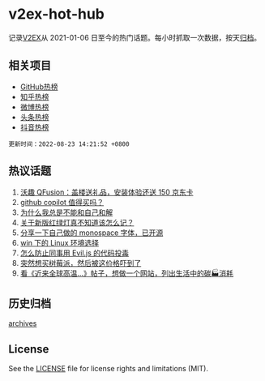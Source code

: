 # v2ex-hot-hub

 记录[V2EX](https://www.v2ex.com/)从 2021-01-06 日至今的热门话题。每小时抓取一次数据，按天[归档](archives)。
 
 ## 相关项目

- [GitHub热榜](https://github.com/lonnyzhang423/github-hot-hub)
- [知乎热榜](https://github.com/lonnyzhang423/zhihu-hot-hub)
- [微博热榜](https://github.com/lonnyzhang423/weibo-hot-hub)
- [头条热榜](https://github.com/lonnyzhang423/toutiao-hot-hub)
- [抖音热榜](https://github.com/lonnyzhang423/douyin-hot-hub)


 `更新时间：2022-08-23 14:21:52 +0800`

## 热议话题

1. [沃趣 QFusion：盖楼送礼品，安装体验还送 150 京东卡](https://www.v2ex.com/t/874578)
1. [github copilot 值得买吗？](https://www.v2ex.com/t/874624)
1. [为什么我总是不能和自己和解](https://www.v2ex.com/t/874566)
1. [关于新版红绿灯真不知道该怎么记？](https://www.v2ex.com/t/874606)
1. [分享一下自己做的 monospace 字体，已开源](https://www.v2ex.com/t/874714)
1. [win 下的 Linux 环境选择](https://www.v2ex.com/t/874664)
1. [怎么防止同事用 Evil.js 的代码投毒](https://www.v2ex.com/t/874717)
1. [突然想买树莓派，然后被这价格吓到了](https://www.v2ex.com/t/874636)
1. [看《近来全球高温…》帖子，想做一个网站，列出生活中的碳🏭消耗](https://www.v2ex.com/t/874720)

## 历史归档

[archives](archives)

## License

See the [LICENSE](LICENSE) file for license rights and limitations (MIT).

